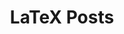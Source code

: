 ---
layout: post_list
title:  LaTeX Posts
permalink: /blog/latex
image: '/images/moveabletype.jpg'
pagination: 
  enabled: true
  category: latex
  permalink: /:num/
  sort_field: 'date'
  sort_reverse: true
---